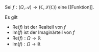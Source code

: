 Sei $f: (\Omega, \mathcal{A}) \to (\mathbb{C}, \mathcal{L}(\mathbb{C}))$ eine [[Funktion]].

Es gilt
- $\text{Re}(f)$ ist der Realteil von $f$
- $\text{Im}(f)$ ist der Imaginärteil von $f$
- $\text{Re}(f) : \Omega \to \mathbb{R}$
- $\text{Im}(f) : \Omega \to \mathbb{R}$